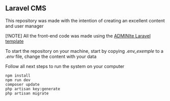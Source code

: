 ## Laravel CMS
This repository was made with the intention of creating an excellent content and user manager

 [!NOTE]
All the front-end code was made using the [ADMINlte Laravel template](https://github.com/jeroennoten/Laravel-AdminLTE)

To start the repository on your machine, start by copying *.env_exemple* to a *.env* file, change the content with your data

Follow all next steps to run the system on your computer

 
```
npm install
npm run dev
composer update
php artisan key:generate
php artisan migrate
```